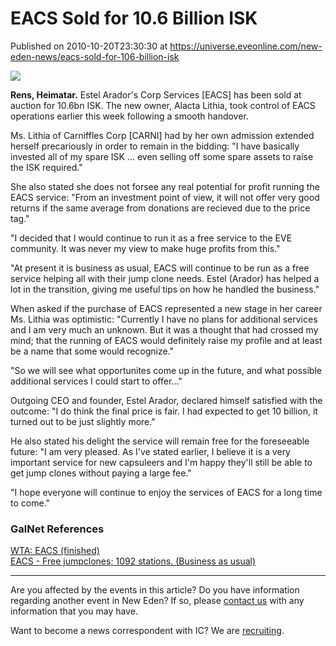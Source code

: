 # EACS Sold for 10.6 Billion ISK
Published on 2010-10-20T23:30:30 at https://universe.eveonline.com/new-eden-news/eacs-sold-for-106-billion-isk

![](http://www.eve-ic.net/media/assets/icarticlebanner.png)  
  
 **Rens, Heimatar.** Estel Arador's Corp Services [EACS] has been sold at auction for 10.6bn ISK. The new owner, Alacta Lithia, took control of EACS operations earlier this week following a smooth handover.  
  
Ms. Lithia of Carniffles Corp [CARNI] had by her own admission extended herself precariously in order to remain in the bidding: "I have basically invested all of my spare ISK ... even selling off some spare assets to raise the ISK required."  
  
She also stated she does not forsee any real potential for profit running the EACS service: "From an investment point of view, it will not offer very good returns if the same average from donations are recieved due to the price tag."  
  
"I decided that I would continue to run it as a free service to the EVE community. It was never my view to make huge profits from this."  
  
"At present it is business as usual, EACS will continue to be run as a free service helping all with their jump clone needs. Estel (Arador) has helped a lot in the transition, giving me useful tips on how he handled the business."  
  
When asked if the purchase of EACS represented a new stage in her career Ms. Lithia was optimistic: "Currently I have no plans for additional services and I am very much an unknown. But it was a thought that had crossed my mind; that the running of EACS would definitely raise my profile and at least be a name that some would recognize."  
  
"So we will see what opportunites come up in the future, and what possible additional services I could start to offer..."  
  
Outgoing CEO and founder, Estel Arador, declared himself satisfied with the outcome: "I do think the final price is fair. I had expected to get 10 billion, it turned out to be just slightly more."  
  
He also stated his delight the service will remain free for the foreseeable future: "I am very pleased. As I've stated earlier, I believe it is a very important service for new capsuleers and I'm happy they'll still be able to get jump clones without paying a large fee."  
  
"I hope everyone will continue to enjoy the services of EACS for a long time to come."

### GalNet References

[WTA: EACS (finished)](http://www.eveonline.com/ingameboard.asp?a=topic&threadID=1396907)  
[EACS - Free jumpclones; 1092 stations. (Business as usual)](http://www.eveonline.com/ingameboard.asp?a=topic&threadID=1400554&page=1)

* * *

Are you affected by the events in this article? Do you have information regarding another event in New Eden? If so, please [contact us](http://www.eveonline.com/news.asp?a=submitrp) with any information that you may have.  
  
Want to become a news correspondent with IC? We are [recruiting](http://www.eveonline.com/isd.asp).

